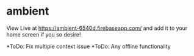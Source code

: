 # ambient

View Live at https://ambient-6540d.firebaseapp.com/ and add it to your home screen if you so desire!

*ToDo: Fix multiple context issue
*ToDo: Any offline functionality